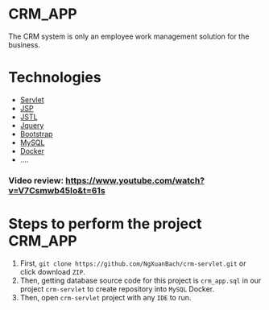# CRM_APP
The CRM system is only an employee work management solution for the business.
# Technologies
* [Servlet](https://www.tutorialspoint.com/servlets/index.htm)
* [JSP](https://www.tutorialspoint.com/jsp/index.htm)
* [JSTL](https://www.tutorialspoint.com/jsp/jsp_standard_tag_library.htm)
* [Jquery](https://www.tutorialspoint.com/jquery/index.htm)
* [Bootstrap](https://getbootstrap.com/docs/5.0/getting-started/introduction/)
* [MySQL](https://www.tutorialspoint.com/mysql/index.htm)
* [Docker](https://www.tutorialspoint.com/docker/index.htm)
* ....
### Video review: https://www.youtube.com/watch?v=V7Csmwb45Io&t=61s
# Steps to perform the project CRM_APP
1. First, ```git clone https://github.com/NgXuanBach/crm-servlet.git``` or click download ```ZIP```.
2. Then, getting database source code for this project is ```crm_app.sql``` in our project ```crm-servlet``` to create repository into ```MySQL``` Docker.
3. Then, open `crm-servlet` project with any `IDE` to run.
